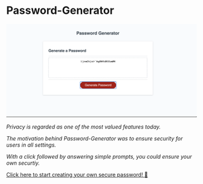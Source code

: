 # Password-Generator
![](Images/Password-Generator.png)

_Privacy is regarded as one of the most valued features today._

_The motivation behind Password-Generator was to ensure security for users in all settings._ 

_With a click followed by answering simple prompts, you could ensure your own securtiy._

[Click here to start creating your own secure password! 🔐](https://ffakih5.github.io/Password-Generator/)